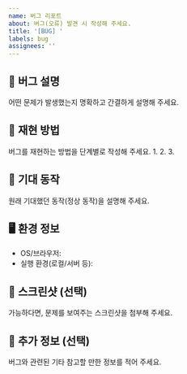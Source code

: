 ```yaml
---
name: 버그 리포트
about: 버그(오류) 발견 시 작성해 주세요.
title: '[BUG] '
labels: bug
assignees: ''
---
```


## 🐞 버그 설명
어떤 문제가 발생했는지 명확하고 간결하게 설명해 주세요.

## 🔁 재현 방법
버그를 재현하는 방법을 단계별로 작성해 주세요.
1. 
2. 
3. 

## 🧐 기대 동작
원래 기대했던 동작(정상 동작)을 설명해 주세요.

## 🖥️ 환경 정보
- OS/브라우저:
- 실행 환경(로컬/서버 등):

## 📸 스크린샷 (선택)
가능하다면, 문제를 보여주는 스크린샷을 첨부해 주세요.

## 📄 추가 정보 (선택)
버그와 관련된 기타 참고할 만한 정보를 적어 주세요.
